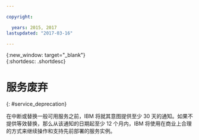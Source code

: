 ```yaml
---

copyright:

  years: 2015, 2017
lastupdated: "2017-03-16"

---
```


{:new_window: target="_blank"}  
{:shortdesc: .shortdesc}


# 服务废弃
{: #service_deprecation}

在中断或替换一般可用服务之前，IBM 将就其意图提供至少 30 天的通知。如果不提供等效替换，那么从该通知的日期起至少 12 个月内，IBM 将使用在商业上合理的方式来继续操作和支持先前部署的服务实例。
